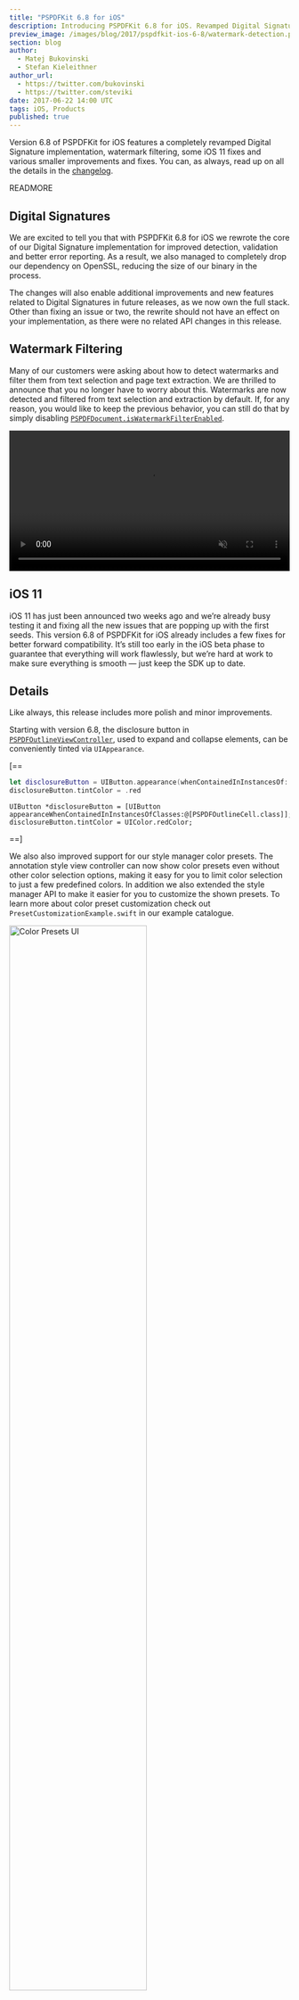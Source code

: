 ```yaml
---
title: "PSPDFKit 6.8 for iOS"
description: Introducing PSPDFKit 6.8 for iOS. Revamped Digital Signatures. Watermark Filtering. iOS 11. And More.
preview_image: /images/blog/2017/pspdfkit-ios-6-8/watermark-detection.png
section: blog
author:
  - Matej Bukovinski
  - Stefan Kieleithner
author_url:
  - https://twitter.com/bukovinski
  - https://twitter.com/steviki
date: 2017-06-22 14:00 UTC
tags: iOS, Products
published: true
---
```


Version 6.8 of PSPDFKit for iOS features a completely revamped Digital Signature implementation, watermark filtering, some iOS 11 fixes and various smaller improvements and fixes. You can, as always, read up on all the details in the [changelog](/changelog/ios/#6.8.0).

READMORE

## Digital Signatures

We are excited to tell you that with PSPDFKit 6.8 for iOS we rewrote the core of our Digital Signature implementation for improved detection, validation and better error reporting. As a result, we also managed to completely drop our dependency on OpenSSL, reducing the size of our binary in the process.

The changes will also enable additional improvements and new features related to Digital Signatures in future releases, as we now own the full stack. Other than fixing an issue or two, the rewrite should not have an effect on your implementation, as there were no related API changes in this release.

## Watermark Filtering

Many of our customers were asking about how to detect watermarks and filter them from text selection and page text extraction. We are thrilled to announce that you no longer have to worry about this. Watermarks are now detected and filtered from text selection and extraction by default. If, for any reason, you would like to keep the previous behavior, you can still do that by simply disabling [`PSPDFDocument.isWatermarkFilterEnabled`][].

<video src="/images/blog/2017/pspdfkit-ios-6-8/watermark-detection.mp4" width="100%" loop muted playsinline data-controller="video" data-video-autoplay="true"></video>

## iOS 11

iOS 11 has just been announced two weeks ago and we’re already busy testing it and fixing all the new issues that are popping up with the first seeds. This version 6.8 of PSPDFKit for iOS already includes a few fixes for better forward compatibility. It’s still too early in the iOS beta phase to guarantee that everything will work flawlessly, but we’re hard at work to make sure everything is smooth — just keep the SDK up to date.

## Details

Like always, this release includes more polish and minor improvements.

Starting with version 6.8, the disclosure button in [`PSPDFOutlineViewController`][], used to expand and collapse elements, can be conveniently tinted via `UIAppearance`.

[==

```swift
let disclosureButton = UIButton.appearance(whenContainedInInstancesOf: [PSPDFOutlineCell.self])
disclosureButton.tintColor = .red
```

```objc
UIButton *disclosureButton = [UIButton appearanceWhenContainedInInstancesOfClasses:@[PSPDFOutlineCell.class]];
disclosureButton.tintColor = UIColor.redColor;
```

==]

We also also improved support for our style manager color presets. The annotation style view controller can now show color presets even without other color selection options, making it easy for you to limit color selection to just a few predefined colors. In addition we also extended the style manager API to make it easier for you to customize the shown presets. To learn more about color preset customization check out `PresetCustomizationExample.swift` in our example catalogue.

<img title="Color Presets UI" width="70%" src="/images/blog/2017/pspdfkit-ios-6-8/color-presets.png">

The privacy access denied UI now displays the app name and provides a link to the application’s Privacy Settings located in the Settings app.

<img title="Privacy Access Denied UI" width="70%" src="/images/blog/2017/pspdfkit-ios-6-8/privacy-access-denied-ui.png">

## Previous Releases

We also introduced a few new features worth mentioning in previous patch releases.

[`PSPDFLibrary`][] is now capable of indexing individual annotations in a document, in addition to page content. This is enabled by default and can be disabled via [`PSPDFLibrary.shouldIndexAnnotations`][], if needed.

It’s now possible to mirror a document on an external screen, rendered in native resolution, syncing the view state, appearance mode and video playback. This can be enabled by setting `PSPDFKit.sharedInstance.screenController.pdfControllerToMirror = pdfController`. You can check out [`PSPDFScreenController`][] for some more details and customization options.

<img title="Screen Mirroring" width="100%" src="/images/blog/2017/pspdfkit-ios-6-8/screen-mirroring.png">

This is just a small overview of the improvements and fixes we did in this version. Check out the [PSPDFKit for iOS changelog](https://pspdfkit.com/changelog/ios/#6.8.0) for the full story.

## PSPDFKit 1.1 for macOS

As of June 26th, we've also released PSPDFKit 1.1 for macOS, bringing it up-to
date with the iOS version at the model-layer level. This includes improvements
to Digital Signatures, Watermark Filtering, bug fixes, and more. See
[changelog](https://pspdfkit.com/changelog/macos/) for a detailed breakdown of
all changes.

[`PSPDFDocument.isWatermarkFilterEnabled`]: /api/ios/Classes/PSPDFDocument.html#/c:objc(cs)PSPDFDocument(py)watermarkFilterEnabled
[`PSPDFOutlineViewController`]: /api/ios/Classes/PSPDFOutlineViewController.html
[`PSPDFScreenController`]: /api/ios/Classes/PSPDFScreenController.html
[`PSPDFLibrary`]: /api/ios/Classes/PSPDFLibrary.html
[`PSPDFLibrary.shouldIndexAnnotations`]: /api/ios/Classes/PSPDFLibrary.html#/c:objc(cs)PSPDFLibrary(py)shouldIndexAnnotations
